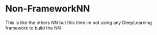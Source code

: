 # Non-FrameworkNN
This is like the others NN but this time im not using any DeepLearning framework to build the NN
